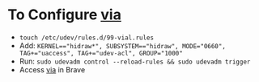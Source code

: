 # To Configure [via](https://usevia.app)

* `touch /etc/udev/rules.d/99-vial.rules`
* Add: `KERNEL=="hidraw*", SUBSYSTEM=="hidraw", MODE="0660", TAG+="uaccess", TAG+="udev-acl", GROUP="1000"`
* Run: `sudo udevadm control --reload-rules && sudo udevadm trigger`
* Access [via](https://usevia.app) in Brave
